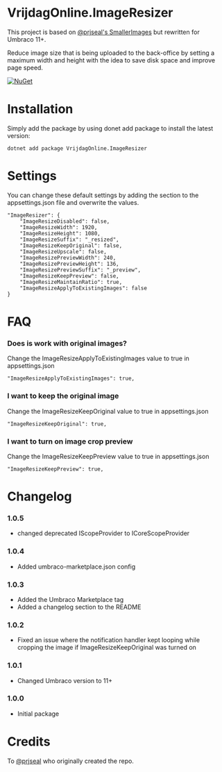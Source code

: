 
# VrijdagOnline.ImageResizer

This project is based on [@prjseal's SmallerImages](https://www.github.com/prjseal/SmallerImages) but rewritten for Umbraco 11+. 

Reduce image size that is being uploaded to the back-office by setting a maximum width and height with the idea to save disk space and improve page speed.

[![NuGet](https://img.shields.io/nuget/dt/VrijdagOnline.ImageResizer?label=Downloads&color=green)](https://www.nuget.org/packages/VrijdagOnline.ImageResizer/)

# Installation
Simply add the package by using donet add package to install the latest version:
```
dotnet add package VrijdagOnline.ImageResizer
```

# Settings
You can change these default settings by adding the section to the appsettings.json file and overwrite the values.

```
"ImageResizer": {
    "ImageResizeDisabled": false,
    "ImageResizeWidth": 1920,
    "ImageResizeHeight": 1080,
    "ImageResizeSuffix": "_resized",
    "ImageResizeKeepOriginal": false,
    "ImageResizeUpscale": false,
    "ImageResizePreviewWidth": 240,
    "ImageResizePreviewHeight": 136,
    "ImageResizePreviewSuffix": "_preview",
    "ImageResizeKeepPreview": false,
    "ImageResizeMaintainRatio": true,
    "ImageResizeApplyToExistingImages": false
}
```

# FAQ
### Does is work with original images?
Change the ImageResizeApplyToExistingImages value to true in appsettings.json
```
"ImageResizeApplyToExistingImages": true,
```
### I want to keep the original image
Change the ImageResizeKeepOriginal value to true in appsettings.json
```
"ImageResizeKeepOriginal": true,
```
### I want to turn on image crop preview
Change the ImageResizeKeepPreview value to true in appsettings.json
```
"ImageResizeKeepPreview": true,
```
# Changelog
### 1.0.5
- changed deprecated IScopeProvider to ICoreScopeProvider
### 1.0.4
- Added umbraco-marketplace.json config
### 1.0.3
- Added the Umbraco Marketplace tag
- Added a changelog section to the README
### 1.0.2
- Fixed an issue where the notification handler kept looping while cropping the image if ImageResizeKeepOriginal was turned on
### 1.0.1
- Changed Umbraco version to 11+
### 1.0.0
- Initial package

# Credits
To [@prjseal](https://www.github.com/prjsea) who originally created the repo.
